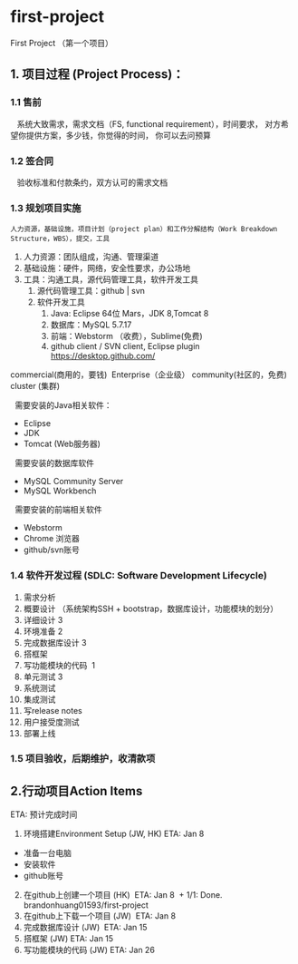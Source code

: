 # first-project


First Project （第一个项目）

## 1. 项目过程 (Project Process)：

### 1.1 售前
    系统大致需求，需求文档（FS, functional requirement），时间要求， 对方希望你提供方案，多少钱，你觉得的时间， 你可以去问预算
### 1.2 签合同
    验收标准和付款条约，双方认可的需求文档
### 1.3 规划项目实施
    人力资源，基础设施，项目计划（project plan）和工作分解结构（Work Breakdown Structure，WBS），提交，工具
 1. 人力资源：团队组成，沟通、管理渠道
 2. 基础设施：硬件，网络，安全性要求，办公场地
 3. 工具：沟通工具，源代码管理工具，软件开发工具
     1. 源代码管理工具：github | svn 
     2. 软件开发工具
         1. Java: Eclipse 64位 Mars，JDK 8,Tomcat 8 
         2. 数据库：MySQL 5.7.17 
         3. 前端：Webstorm （收费），Sublime(免费)
         4. github client / SVN client, Eclipse plugin
            https://desktop.github.com/
     
commercial(商用的，要钱)  Enterprise（企业级）
community(社区的，免费)  cluster (集群)

 
需要安装的Java相关软件：
* Eclipse
* JDK
* Tomcat (Web服务器)

 
需要安装的数据库软件
* MySQL Community Server
* MySQL Workbench

 
需要安装的前端相关软件
* Webstorm
* Chrome 浏览器
* github/svn账号


### 1.4 软件开发过程 (SDLC: Software Development Lifecycle)
1. 需求分析
2. 概要设计 （系统架构SSH + bootstrap，数据库设计，功能模块的划分）
3. 详细设计 3
4. 环境准备 2
5. 完成数据库设计 3
6. 搭框架
7. 写功能模块的代码  1
8. 单元测试 3
9. 系统测试
10. 集成测试
11. 写release notes
12. 用户接受度测试
13. 部署上线

### 1.5 项目验收，后期维护，收清款项


## 2.行动项目Action Items 
ETA: 预计完成时间

1. 环境搭建Environment Setup (JW, HK) ETA: Jan 8
  + 准备一台电脑 
  + 安装软件
  + github账号
  
2. 在github上创建一个项目 (HK)  ETA: Jan 8
  + 1/1: Done. brandonhuang01593/first-project 
3. 在github上下载一个项目 (JW)  ETA: Jan 8
4. 完成数据库设计 (JW)  ETA: Jan 15
5. 搭框架 (JW) ETA: Jan 15
6. 写功能模块的代码 (JW) ETA: Jan 26









